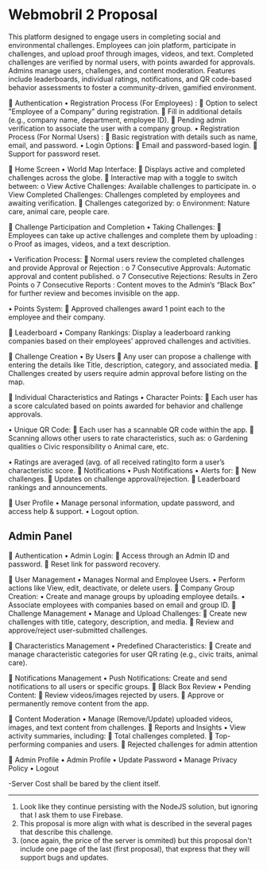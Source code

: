 # Webmobril 2 Proposal 

This platform designed to engage users in completing social and environmental challenges. Employees can join platform, participate in challenges, and upload proof through images, videos, and text. Completed challenges are verified by normal users, with points awarded for approvals. Admins manage users, challenges, and content moderation. Features include leaderboards, individual ratings, notifications, and QR code-based behavior assessments to foster a community-driven, gamified environment.

 Authentication
• Registration Process (For Employees) :
 Option to select "Employee of a Company" during registration.
 Fill in additional details (e.g., company name, department, employee ID).
 Pending admin verification to associate the user with a company group.
• Registration Process (For Normal Users) :
 Basic registration with details such as name, email, and password.
• Login Options:
 Email and password-based login.
 Support for password reset.

 Home Screen
• World Map Interface:
 Displays active and completed challenges across the globe.
 Interactive map with a toggle to switch between:
o View Active Challenges: Available challenges to participate in.
o View Completed Challenges: Challenges completed by employees and awaiting verification.
 Challenges categorized by:
o Environment: Nature care, animal care, people care.

 Challenge Participation and Completion
• Taking Challenges:
 Employees can take up active challenges and complete them by uploading :
o Proof as images, videos, and a text description.

• Verification Process:
 Normal users review the completed challenges and provide Approval or Rejection :
o 7 Consecutive Approvals: Automatic approval and content published.
o 7 Consecutive Rejections: Results in Zero Points
o 7 Consecutive Reports : Content moves to the Admin’s “Black Box” for further review and becomes invisible on the app.

• Points System:
 Approved challenges award 1 point each to the employee and their company.

 Leaderboard
• Company Rankings: Display a leaderboard ranking companies based on their employees’ approved challenges and activities.

 Challenge Creation
• By Users
 Any user can propose a challenge with entering the details like Title, description, category, and associated media.
 Challenges created by users require admin approval before listing on the map.

 Individual Characteristics and Ratings
• Character Points:
 Each user has a score calculated based on points awarded for behavior and challenge approvals.

• Unique QR Code:
 Each user has a scannable QR code within the app.
 Scanning allows other users to rate characteristics, such as:
o Gardening qualities
o Civic responsibility
o Animal care, etc.

• Ratings are averaged (avg. of all received rating)to form a user’s characteristic score.
 Notifications
• Push Notifications
• Alerts for:
 New challenges.
 Updates on challenge approval/rejection.
 Leaderboard rankings and announcements.

 User Profile
• Manage personal information, update password, and access help & support.
• Logout option.

## Admin Panel 

 Authentication
• Admin Login:
 Access through an Admin ID and password.
 Reset link for password recovery.

 User Management
• Manages Normal and Employee Users.
• Perform actions like View, edit, deactivate, or delete users.
 Company Group Creation:
• Create and manage groups by uploading employee details.
• Associate employees with companies based on email and group ID.
 Challenge Management
• Manage and Upload Challenges:
 Create new challenges with title, category, description, and media.
 Review and approve/reject user-submitted challenges.

 Characteristics Management
• Predefined Characteristics:
 Create and manage characteristic categories for user QR rating (e.g., civic traits, animal care).

 Notifications Management
• Push Notifications: Create and send notifications to all users or specific groups.
 Black Box Review
• Pending Content:
 Review videos/images rejected by users.
 Approve or permanently remove content from the app.

 Content Moderation
• Manage (Remove/Update) uploaded videos, images, and text content from challenges.
 Reports and Insights
• View activity summaries, including:
 Total challenges completed.
 Top-performing companies and users.
 Rejected challenges for admin attention

 Admin Profile
• Admin Profile
• Update Password
• Manage Privacy Policy
• Logout

-Server Cost shall be bared by the client itself. 


--- 

1. Look like they continue persisting with the NodeJS solution, but ignoring that I ask them to use Firebase. 
2. This proposal is more align with what is described in the several pages that describe this challenge. 
3. (once again, the price of the server is ommited) but this proposal don't include one page of the last (first proposal), that express that they will support bugs and updates.


